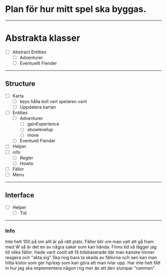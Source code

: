 # Plan för hur mitt spel ska byggas.
***
# Abstrakta klasser

- [ ] Abstract Entities
  - [ ] Adventurer
  - [ ] Eventuellt Fiender
***
## Structure

- [ ] Karta
  - [ ] keys hålla koll vart spelaren varit
  - [ ] Uppdatera kartan
- [ ] Entities
  - [ ] Adventurer
    - [ ] gainExperience
    - [ ] showlevelup
    - [ ] move
  - [ ] Eventuell Fiender
- [ ] Helper
- [ ] info
  - [ ] Regler
  - [ ] Howto
- [ ] Fällor
- [ ] Menu
***
## Interface

- [ ] Helper
  - [ ] Tid

***
### Info

Inte helt 100 på om allt är på rätt plats.
Fällor blir om man valt att gå fram med W så är det en av några saker som kan hända.
Finns tid så lägger jag till olika fällor. Hade varit coolt att få tidsbaserade där man kanske hinner reagera och "akta sig"
Ska nog bara ta skada av fällorna och sen kan man hitta kistor som ger hp/exp som kan göra att man lvlar upp.
Har inte helt fått in hur jag ska implementera någon rng mer än att den slumpar "rummen".
